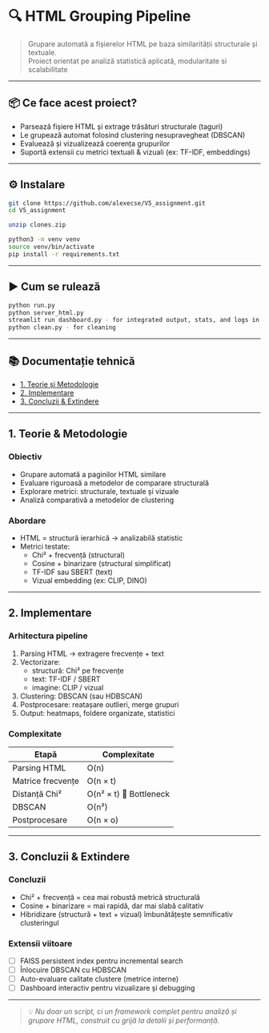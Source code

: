 # 🔍 HTML Grouping Pipeline

> Grupare automată a fișierelor HTML pe baza similarității structurale și textuale.  
> Proiect orientat pe analiză statistică aplicată, modularitate si scalabilitate 

---

## 📦 Ce face acest proiect?

- Parsează fișiere HTML și extrage trăsături structurale (taguri)
- Le grupează automat folosind clustering nesupravegheat (DBSCAN)
- Evaluează și vizualizează coerența grupurilor
- Suportă extensii cu metrici textuali & vizuali (ex: TF-IDF, embeddings)

---

## ⚙️ Instalare

```bash
git clone https://github.com/alexecse/V5_assignment.git
cd V5_assignment

unzip clones.zip

python3 -m venv venv
source venv/bin/activate
pip install -r requirements.txt
```

---

## ▶️ Cum se rulează

```bash
python run.py
python server_html.py
streamlit run dashboard.py - for integrated output, stats, and logs in a dashboard
python clean.py - for cleaning
```

---

## 📚 Documentație tehnică


- [1. Teorie și Metodologie](#1-teorie--metodologie)
- [2. Implementare](#2-implementare)
- [3. Concluzii & Extindere](#3-concluzii--extindere)

---

## 1. Teorie & Metodologie

### Obiectiv

- Grupare automată a paginilor HTML similare
- Evaluare riguroasă a metodelor de comparare structurală
- Explorare metrici: structurale, textuale și vizuale
- Analiză comparativă a metodelor de clustering

### Abordare

- HTML = structură ierarhică → analizabilă statistic
- Metrici testate:
  - Chi² + frecvență (structural)
  - Cosine + binarizare (structural simplificat)
  - TF-IDF sau SBERT (text)
  - Vizual embedding (ex: CLIP, DINO)

---

## 2. Implementare

### Arhitectura pipeline

1. Parsing HTML → extragere frecvențe + text
2. Vectorizare:
   - structură: Chi² pe frecvențe
   - text: TF-IDF / SBERT
   - imagine: CLIP / vizual
3. Clustering: DBSCAN (sau HDBSCAN)
4. Postprocesare: reatașare outlieri, merge grupuri
5. Output: heatmaps, foldere organizate, statistici

### Complexitate

| Etapă                   | Complexitate            |
|------------------------|--------------------------|
| Parsing HTML           | O(n)                     |
| Matrice frecvențe      | O(n × t)                 |
| Distanță Chi²          | O(n² × t) 🔺 Bottleneck  |
| DBSCAN                 | O(n²)                    |
| Postprocesare          | O(n × o)                 |

---

## 3. Concluzii & Extindere

### Concluzii

- Chi² + frecvență = cea mai robustă metrică structurală
- Cosine + binarizare = mai rapidă, dar mai slabă calitativ
- Hibridizare (structură + text + vizual) îmbunătățește semnificativ clusteringul

### Extensii viitoare

- [ ] FAISS persistent index pentru incremental search
- [ ] Înlocuire DBSCAN cu HDBSCAN
- [ ] Auto-evaluare calitate clustere (metrice interne)
- [ ] Dashboard interactiv pentru vizualizare și debugging

---

> 💡 _Nu doar un script, ci un framework complet pentru analiză și grupare HTML, construit cu grijă la detalii și performanță._